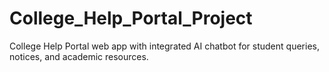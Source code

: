# College_Help_Portal_Project
College Help Portal web app with integrated AI chatbot for student queries, notices, and academic resources.
